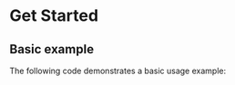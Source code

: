 # Get Started

## Basic example
The following code demonstrates a basic usage example:

<demo path="basic.vue"/>